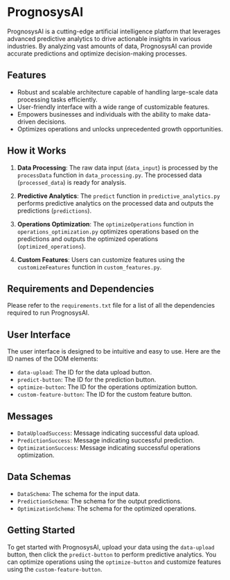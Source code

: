 # PrognosysAI

PrognosysAI is a cutting-edge artificial intelligence platform that leverages advanced predictive analytics to drive actionable insights in various industries. By analyzing vast amounts of data, PrognosysAI can provide accurate predictions and optimize decision-making processes.

## Features

- Robust and scalable architecture capable of handling large-scale data processing tasks efficiently.
- User-friendly interface with a wide range of customizable features.
- Empowers businesses and individuals with the ability to make data-driven decisions.
- Optimizes operations and unlocks unprecedented growth opportunities.

## How it Works

1. **Data Processing**: The raw data input (`data_input`) is processed by the `processData` function in `data_processing.py`. The processed data (`processed_data`) is ready for analysis.

2. **Predictive Analytics**: The `predict` function in `predictive_analytics.py` performs predictive analytics on the processed data and outputs the predictions (`predictions`).

3. **Operations Optimization**: The `optimizeOperations` function in `operations_optimization.py` optimizes operations based on the predictions and outputs the optimized operations (`optimized_operations`).

4. **Custom Features**: Users can customize features using the `customizeFeatures` function in `custom_features.py`.

## Requirements and Dependencies

Please refer to the `requirements.txt` file for a list of all the dependencies required to run PrognosysAI.

## User Interface

The user interface is designed to be intuitive and easy to use. Here are the ID names of the DOM elements:

- `data-upload`: The ID for the data upload button.
- `predict-button`: The ID for the prediction button.
- `optimize-button`: The ID for the operations optimization button.
- `custom-feature-button`: The ID for the custom feature button.

## Messages

- `DataUploadSuccess`: Message indicating successful data upload.
- `PredictionSuccess`: Message indicating successful prediction.
- `OptimizationSuccess`: Message indicating successful operations optimization.

## Data Schemas

- `DataSchema`: The schema for the input data.
- `PredictionSchema`: The schema for the output predictions.
- `OptimizationSchema`: The schema for the optimized operations.

## Getting Started

To get started with PrognosysAI, upload your data using the `data-upload` button, then click the `predict-button` to perform predictive analytics. You can optimize operations using the `optimize-button` and customize features using the `custom-feature-button`.